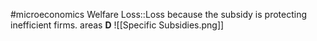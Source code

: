 #microeconomics 
Welfare Loss::Loss because the subsidy is protecting inefficient firms. areas **D** ![[Specific Subsidies.png]]